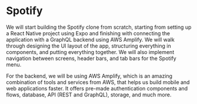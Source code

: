 # Spotify

We will start building the Spotify clone from scratch, starting from setting up a React Native project using Expo and finishing with connecting the application with a GraphQL backend using AWS Amplify. We will walk through designing the UI layout of the app, structuring everything in components, and putting everything together. We will also implement navigation between screens, header bars, and tab bars for the Spotify menu. 

For the backend, we will be using AWS Amplify, which is an amazing combination of tools and services from AWS, that helps us build mobile and web applications faster. It offers pre-made authentication components and flows, database, API (REST and GraphQL), storage, and much more. 
